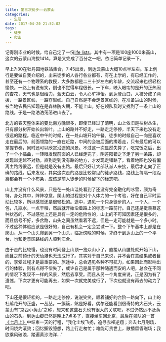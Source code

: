 ```yaml
---
title: 第三次徒步——云蒙山
categories:
  - 生活
date: 2017-04-20 21:52:02
tags:
  - 徒步
  - 爬山
---
```


记得刚毕业的时候，给自己定了一份[life lists](http://www.wangmingkuo.com/life/my-life-list/)。其中有一项是100座1000米高山，这次的云蒙山海拔1414，算是又完成了百分之一吧。依旧简单记录一下。

<!-- more -->

早上7:30在牡丹园地铁站集合，7:45出发，到达云蒙山大概10点半左右。车上例行是要做自我介绍的，出来徒步的人各行各业都有，有在上学的，有已经工作的，甚至还有一个物理系的教授，大多数都是二三十岁左右的年龄，交流起来也很轻松愉快，一路上有说有笑，倒也不觉得车程很长。一下车，映入眼帘的是开的正热闹的杏花，天气也是很给力，蓝天白云，令人心旷神怡。到达登山口，人被分成了两拨，一路景区线，一路穿越线。自己自然是不会走景区线的，在准备进山的时候，被当地农民告知现在是森林防火期，不能上山。好在领队及时又找到了一条上山的路线，于是一路浩浩荡荡进山去了。

北方的春天整体来的要比南方晚很多，即使已经过了清明，山上依旧是枯树丛生，只有部分树开始长出新叶。上山的路并不好走，一路走走停停，半天下来也没有走很远的路程。临近中午的时候，在一处山坡开始午餐。徒步的时候自己一向是喜欢走在最后的，前面领路的一直在赶路，中间的会被后面的撵着走，只有最后的可以掌握节奏，同时还可以欣赏沿途的风景。不过这一次显然失算了，吃完饭之后，出了一个小插曲，一转眼发现前面的人已经走完了，阴差阳错之下走了另一条路，却发现越走越不对劲，直到走到没有路的地方，才发现走错路了。看着地图也没有偏离主路线很远，但是就是没有出路。最后只好让大部队派人来接，最后才走向了正确的路线。后来发现，其实这次走的路是比较常见的徒步路线，路线上每隔一段距离都会有一个小布条，应该是前人徒步的时候留下的标志吧。

山上并没有什么风景，只是在一处山洼处看到了还没有完全融化的冰雪，颇为奇特，身处其中，阵阵凉意。爬山的过程是对个人体力的一个考验，好在自己平时运动比较多，所以感觉还是很轻松的。途中，遇见一个只身徒步的人，一个人，一个包，几瓶水，一点干粮，然后就开始沿着路上的标志一路前行。自己还是挺羡慕这种状态的，不过感觉上还是具有一定的危险性的，山上的不可知因素还是很多的，而且信号不好，多岔路，山头之间虽然看着不远，但是一走可能就是一个多小时。不过这种体验应该是很好的，自己有机会一定会尝试一下。整个下午基本上都是在爬山，从一个山头爬到另一个山头，临近傍晚的时候，才终于到达山上的一个平台，也和走景区路线的人顺利汇合。

由于走的比较慢，也没有时间登上山顶一览众山小了，直接从山腰处就开始下山，而且之前预计的天仙瀑也无法成行了。其实对于自己来说，并不会在意结果或者目的，享受过程才是最重要的。旅途中，总会遇见各种不可抗力，如果因此而影响出行的体验，则有点得不偿失了，或许自己是属于那种随遇而安的人吧，总会在不同的情况下发现不一样的风景，然后去享受。而且从另一个角度来说，正是因为有了遗憾，下次才更有可能再去，如果一次就完美成行了，下次也就没有再去的动力了吧。

下山还是很轻松的，一路走走停停，说说笑笑，顺着铺好的台阶一路向下，山上的杜鹃花开的正盛，一丛丛，一簇簇，煞是好看。偶尔还能看到很奇特的大石头，云蒙山有“京西小黄山”之称，想来和这些石头也有很大的关联吧，不过仍然远不及黄山的石头。到达山脚已然是晚上7点多了，直接坐车回北京，最后在领队的一首[《七月上》](http://music.163.com/#/song?id=31445554)中结束一天的行程，“我化尘埃飞扬，追寻赤裸逆翔；奔去七月刑场，时间烧灼滚烫；回忆撕毁臆想，路上行走匆忙；难能可贵世上，散播留香磁场；我欲乘风破浪，踏遍黄沙海洋...”
